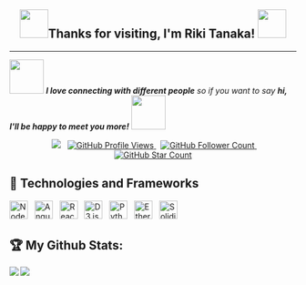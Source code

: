 <h2 align ="center"><img src="https://media.giphy.com/media/jUu0c1dxodOrgonEGK/giphy.gif" width="50"/>Thanks for visiting, I'm Riki Tanaka! <img src="https://media.giphy.com/media/12oufCB0MyZ1Go/giphy.gif" width="50"/></h2>

<hr>

<!-- Badges -->

<img src="https://media.giphy.com/media/26BRw4SpwIZaQTOQo/giphy.gif" width="60"/> <em><b>I love connecting with different people</b> so if you want to say <b>hi, I'll be happy to meet you more!</b> <img src="https://media.giphy.com/media/ns4A9POxtA3GU/giphy.gif" width="60"/></em>

<p align="center">
    <span>&nbsp;</span>
    <a href="https://www.linkedin.com/in/riki-tanaka-312b43214/"><img src="https://img.shields.io/badge/-Riki-blue?style=curved-square&logo=Linkedin&logoColor=white&link=https://www.linkedin.com/in/riki-tanaka-312b43214/"></a>
    <span>&nbsp;</span>
    <a href="https://github.com/riki-tanaka/riki-tanaka">
        <img src="https://pageview.vercel.app/?github_user=riki-tanaka" alt="GitHub Profile Views" />
    </a>
    <span>&nbsp;</span>
    <a href="https://github.com/riki-tanaka?tab=followers">
        <img src="https://img.shields.io/github/followers/riki-tanaka?label=follow&style=flat&color=yellowgreen&logo=github" alt="GitHub Follower Count" />
    </a>
    <span>&nbsp;</span>
    <a href="https://github.com/riki-tanaka?tab=stars">
        <img src="https://img.shields.io/github/stars/riki-tanaka?style=flat&color=yellowgreen&logo=github" alt="GitHub Star Count" />
    </a>
</p>

## 🌱 Technologies and Frameworks
<!-- <img align='right' src="https://media.giphy.com/media/M9gbBd9nbDrOTu1Mqx/giphy.gif" width="230"> -->
<p>
    <!-- Node.js -->
    <img src="https://img.shields.io/badge/Node.js-339933?style=flat&logo=nodedotjs&logoColor=white" height="32" alt="Node.js" />
    &nbsp;
    <!-- Angular -->
    <img src="https://img.shields.io/badge/Angular-DD0031?style=flat&logo=angularjs&logoColor=white" height="32" alt="Angular" />
    &nbsp;
    <!-- React -->
    <img src="https://img.shields.io/badge/React-00ccbb?style=flat&logo=react&logoColor=white" height="32" alt="React" />
    &nbsp;
    <!-- D3.js -->
    <img src="https://img.shields.io/badge/D3.js-f9a03c?style=flat&logo=d3dotjs&logoColor=white" height="32" alt="D3.js" />
    &nbsp;
    <!-- Python -->
    <img src="https://img.shields.io/badge/Python-3776ab?style=flat&logo=python&logoColor=white" height="32" alt="Python" />
    &nbsp;
    <img src="https://img.shields.io/badge/Ethereum-3c3c3d?style=flat&logo=ethereum&logoColor=white" height="32" alt="Ethereum" />
    &nbsp;
    <img src="https://img.shields.io/badge/Solidity-363636?style=flat&logo=solidity&logoColor=white" height="32" alt="Solidity" />
    &nbsp;
</p>

## 🏆 My Github Stats:
<div>
    <a href="https://github-readme-stats.vercel.app/api?username=riki-tanaka&show_icons=true&theme=tokyonight">
        <img align="left" src="https://github-readme-stats.vercel.app/api?username=riki-tanaka&show_icons=true&theme=tokyonight" />
    </a>
    <a href="https://github-readme-stats.vercel.app/api/top-langs/?username=riki-tanaka&theme=tokyonight">
        <img align="left" src="https://github-readme-stats.vercel.app/api/top-langs/?username=riki-tanaka&theme=tokyonight" />
    </a>
</div>
